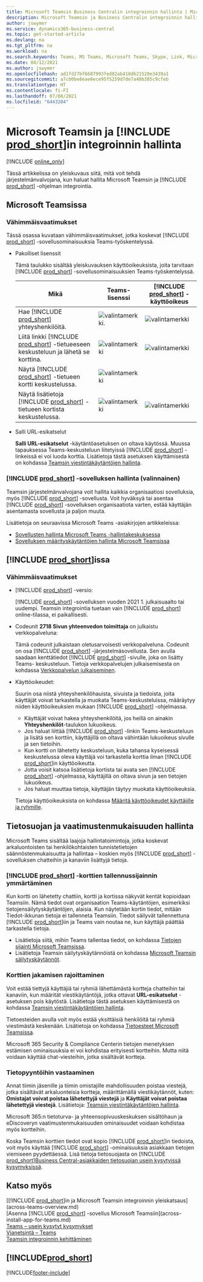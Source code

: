 ```yaml
---
title: Microsoft Teamsin Business Centralin integroinnin hallinta | Microsoft Docs
description: Microsoft Teamsin ja Business Centralin integroinnin hallinta.
author: jswymer
ms.service: dynamics365-business-central
ms.topic: get-started-article
ms.devlang: na
ms.tgt_pltfrm: na
ms.workload: na
ms.search.keywords: Teams, MS Teams, Microsoft Teams, Skype, Link, Microsoft 365, collaborate, collaboration, teamwork
ms.date: 04/12/2021
ms.author: jswymer
ms.openlocfilehash: ad1fd27bf6687993fed82ab418d621520e3439a1
ms.sourcegitcommit: a7cb0be8eae6ece95f5259d7de7a48b385c9cfeb
ms.translationtype: HT
ms.contentlocale: fi-FI
ms.lasthandoff: 07/08/2021
ms.locfileid: "6443204"
---
```

# <a name="managing-microsoft-teams-integration-with-prod_short"></a>Microsoft Teamsin ja [!INCLUDE [prod_short](includes/prod_short.md)]in integroinnin hallinta

[!INCLUDE [online_only](includes/online_only.md)]

Tässä artikkelissa on yleiskuvaus siitä, mitä voit tehdä järjestelmänvalvojana, kun haluat hallita Microsoft Teamsin ja [!INCLUDE [prod_short](includes/prod_short.md)] -ohjelman integrointia.

## <a name="in-microsoft-teams"></a>Microsoft Teamsissa

### <a name="minimum-requirements"></a>Vähimmäisvaatimukset

Tässä osassa kuvataan vähimmäisvaatimukset, jotka koskevat [!INCLUDE [prod_short](includes/prod_short.md)] -sovellusominaisuuksia Teams-työskentelyssä.

- Pakolliset lisenssit

    Tämä taulukko sisältää yleiskuvauksen käyttöoikeuksista, joita tarvitaan [!INCLUDE [prod_short](includes/prod_short.md)] -sovellusominaisuuksien Teams-työskentelyssä.

    |Mikä|Teams-lisenssi|[!INCLUDE [prod_short](includes/prod_short.md)] -käyttöoikeus|
    |----|---|---|
    |Hae [!INCLUDE [prod_short](includes/prod_short.md)] yhteyshenkilöitä.|![valintamerkki.](media/check.png "tarkistus")|![valintamerkki](media/check.png "tarkistus")|
    |Liitä linkki [!INCLUDE [prod_short](includes/prod_short.md)] -tietueeseen keskusteluun ja lähetä se korttina.|![valintamerkki](media/check.png "tarkistus")|![valintamerkki](media/check.png "tarkistus")|
    |Näytä [!INCLUDE [prod_short](includes/prod_short.md)] -tietueen kortti keskustelussa.|![valintamerkki](media/check.png "tarkistus")||
    |Näytä lisätietoja [!INCLUDE [prod_short](includes/prod_short.md)] -tietueen kortista keskustelussa.|![valintamerkki](media/check.png "tarkistus")|![valintamerkki](media/check.png "tarkistus")|

- Salli URL-esikatselut

    **Salli URL-esikatselut** -käytäntöasetuksen on oltava käytössä. Muussa tapauksessa Teams-keskusteluun liitetyissä [!INCLUDE [prod_short](includes/prod_short.md)] -linkeissä ei voi luoda korttia. Lisätietoja tästä asetuksen käyttämisestä on kohdassa [Teamsin viestintäkäytäntöjen hallinta](/microsoftteams/messaging-policies-in-teams).

### <a name="managing-the-prod_short-app-optional"></a>[!INCLUDE [prod_short](includes/prod_short.md)] -sovelluksen hallinta (valinnainen)

Teamsin järjestelmänvalvojana voit hallita kaikkia organisaatiosi sovelluksia, myös [!INCLUDE [prod_short](includes/prod_short.md)] -sovellusta. Voit hyväksyä tai asentaa [!INCLUDE [prod_short](includes/prod_short.md)] -sovelluksen organisaatiota varten, estää käyttäjän asentamasta sovellusta ja paljon muuta.

Lisätietoja on seuraavissa Microsoft Teams -asiakirjojen artikkeleissa:

- [Sovellusten hallinta Microsoft Teams -hallintakeskuksessa](/MicrosoftTeams/manage-apps)
- [Sovelluksen määrityskäytäntöjen hallinta Microsoft Teamsissa](/microsoftteams/teams-app-setup-policies)

## <a name="in-prod_short"></a>[!INCLUDE [prod_short](includes/prod_short.md)]issa

### <a name="minimum-requirements"></a>Vähimmäisvaatimukset

- [!INCLUDE [prod_short](includes/prod_short.md)] -versio:

    [!INCLUDE [prod_short](includes/prod_short.md)] -sovelluksen vuoden 2021 1. julkaisuaalto tai uudempi. Teamsin integrointia tuetaan vain [!INCLUDE [prod_short](includes/prod_short.md)] online-tilassa, ei paikallisesti.

- Codeunit **2718 Sivun yhteenvedon toimittaja** on julkaistu verkkopalveluna:

    Tämä codeunit julkaistaan oletusarvoisesti verkkopalveluna. Codeunit on osa [!INCLUDE [prod_short](includes/prod_short.md)] -järjestelmäsovellusta. Sen avulla saadaan kenttätiedot [!INCLUDE [prod_short](includes/prod_short.md)] -sivulle, joka on lisätty Teams- keskusteluun. Tietoja verkkopalvelujen julkaisemisesta on kohdassa [Verkkopalvelun julkaiseminen](across-how-publish-web-service.md).

- <a name="permissions"></a>Käyttöoikeudet:

    Suurin osa niistä yhteyshenkilöhauista, sivuista ja tiedoista, joita käyttäjät voivat tarkastella ja muokata Teams-keskusteluissa, määräytyy niiden käyttöoikeuksien mukaan [!INCLUDE [prod_short](includes/prod_short.md)] -ohjelmassa.
    
    - Käyttäjät voivat hakea yhteyshenkilöitä, jos heillä on ainakin **Yhteyshenkilöt**-taulukon lukuoikeus. 
    - Jos haluat liittää [!INCLUDE [prod_short](includes/prod_short.md)] -linkin Teams-keskusteluun ja lisätä sen korttiin, käyttäjillä on oltava vähintään lukuoikeus sivulle ja sen tietoihin.
    - Kun kortti on lähetetty keskusteluun, kuka tahansa kyseisessä keskustelussa oleva käyttäjä voi tarkastella korttia ilman [!INCLUDE [prod_short](includes/prod_short.md)]in käyttöoikeutta.
    - Jotta voisit katsoa lisätietoja kortista tai avata sen [!INCLUDE [prod_short](includes/prod_short.md)] -ohjelmassa, käyttäjillä on oltava sivun ja sen tietojen lukuoikeus.
    - Jos haluat muuttaa tietoja, käyttäjän täytyy muokata käyttöoikeuksia.
    
    Tietoja käyttöoikeuksista on kohdassa [Määritä käyttöoikeudet käyttäjille ja ryhmille](ui-define-granular-permissions.md).

## <a name="managing-privacy-and-compliance"></a>Tietosuojan ja vaatimustenmukaisuuden hallinta 

Microsoft Teams sisältää laajoja hallintatoimintoja, jotka koskevat arkaluontoisten tai henkilökohtaisten tunnistetietojen säännöstenmukaisuutta ja hallintaa – koskien myös [!INCLUDE [prod_short](includes/prod_short.md)] -sovelluksen chatteihin ja kanaviin lisättyjä tietoja.

### <a name="understanding-where-prod_short-cards-are-stored"></a>[!INCLUDE [prod_short](includes/prod_short.md)] -korttien tallennussijainnin ymmärtäminen 

Kun kortti on lähetetty chattiin, kortti ja kortissa näkyvät kentät kopioidaan Teamsiin. Nämä tiedot ovat organisaation Teams-käytäntöjen, esimerkiksi tietojensäilytyskäytäntöjen, alaisia. Kun näytetään kortin tiedot, mitään Tiedot-ikkunan tietoja ei tallenneta Teamsiin. Tiedot säilyvät tallennettuna [!INCLUDE [prod_short](includes/prod_short.md)]iin ja Teams vain noutaa ne, kun käyttäjä päättää tarkastella tietoja. 

- Lisätietoja siitä, mihin Teams tallentaa tiedot, on kohdassa [Tietojen sijainti Microsoft Teamsissa](/microsoftteams/location-of-data-in-teams).
- Lisätietoja Teamsin säilytyskäytännöistä on kohdassa [Microsoft Teamsin säilytyskäytännöt](/microsoftteams/retention-policies).

### <a name="restricting-sharing-of-cards"></a>Korttien jakamisen rajoittaminen 

Voit estää tiettyjä käyttäjiä tai ryhmiä lähettämästä kortteja chatteihin tai kanaviin, kun määrität viestikäytäntöjä, jotka ottavat **URL-esikatselut** -asetuksen pois käytöstä. Lisätietoja tästä asetuksen käyttämisestä on kohdassa [Teamsin viestintäkäytäntöjen hallinta](/microsoftteams/messaging-policies-in-teams). 

Tietoesteiden avulla voit myös estää yksittäisiä henkilöitä tai ryhmiä viestimästä keskenään. Lisätietoja on kohdassa [Tietoesteet Microsoft Teamsissa](/microsoftteams/information-barriers-in-teams).

Microsoft 365 Security & Compliance Centerin tietojen menetyksen estämisen ominaisuuksia ei voi kohdistaa erityisesti kortteihin. Mutta niitä voidaan käyttää chat-viesteihin, jotka sisältävät kortteja. <!-- To track upcoming advanced features that include enabling DLP for cards, see [https://www.microsoft.com/en-us/microsoft-365/roadmap?featureid=67093](https://www.microsoft.com/en-us/microsoft-365/roadmap?featureid=67093).-->

### <a name="responding-to-data-requests"></a>Tietopyyntöihin vastaaminen

Annat tiimin jäsenille ja tiimin omistajille mahdollisuuden poistaa viestejä, jotka sisältävät arkaluonteisia kortteja, määrittämällä viestikäytännöt, kuten: **Omistajat voivat poistaa lähetettyjä viestejä** ja **Käyttäjät voivat poistaa lähetettyjä viestejä**. Lisätietoja: [Teamsin viestintäkäytäntöjen hallinta](/microsoftteams/messaging-policies-in-teams).

Microsoft 365:n tietoturva- ja yhteensopivuuskeskuksen sisältöhaun ja eDiscoveryn vaatimustenmukaisuuden ominaisuudet voidaan kohdistaa myös kortteihin.

Koska Teamsin korttien tiedot ovat kopio [!INCLUDE [prod_short](includes/prod_short.md)]in tiedoista, voit myös käyttää [!INCLUDE [prod_short](includes/prod_short.md)] -ominaisuuksia asiakkaan tietojen viemiseen pyydettäessä. Lisä tietoja tietosuojasta on [!INCLUDE [prod_short](includes/prod_short.md)][Business Central-asiakkaiden tietosuojan usein kysytyissä kysymyksissä](/dynamics365/business-central/dev-itpro/security/privacyfaq).

## <a name="see-also"></a>Katso myös
[[!INCLUDE [prod_short](includes/prod_short.md)]in ja Microsoft Teamsin integroinnin yleiskatsaus](across-teams-overview.md)  
[Asenna [!INCLUDE [prod_short](includes/prod_short.md)] -sovellus Microsoft Teamsiin](across-install-app-for-teams.md)  
[Teams – usein kysytyt kysymykset](teams-faq.md)  
[Vianetsintä – Teams](admin-teams-troubleshooting.md)  
[Teamsin integroinnin kehittäminen](/dynamics365/business-central/dev-itpro/developer/devenv-develop-for-teams)  

## [!INCLUDE[prod_short](includes/free_trial_md.md)]  


[!INCLUDE[footer-include](includes/footer-banner.md)]